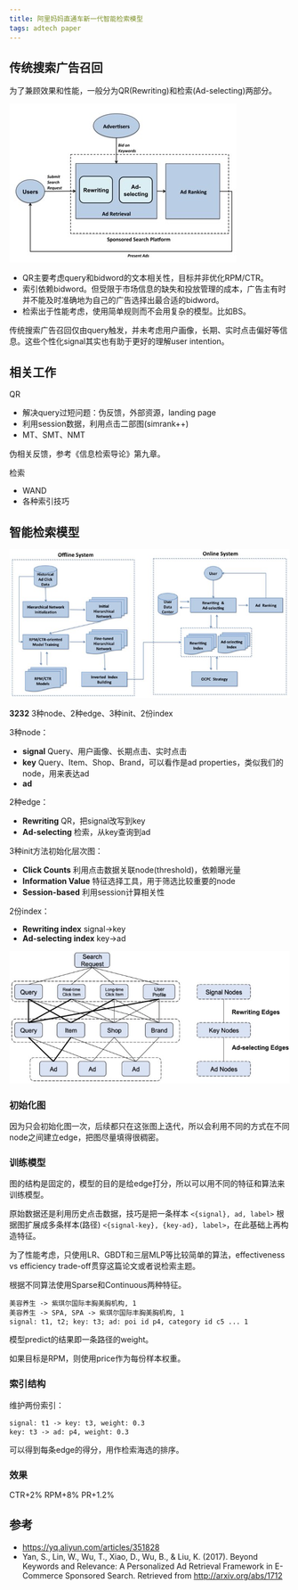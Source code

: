 ```yaml
---
title: 阿里妈妈直通车新一代智能检索模型
tags: adtech paper
---
```


## 传统搜索广告召回

为了兼顾效果和性能，一般分为QR(Rewriting)和检索(Ad-selecting)两部分。

![传统召回架构](/assets/blog-images/alimama-ad-retrieval-arch.jpg)

- QR主要考虑query和bidword的文本相关性，目标并非优化RPM/CTR。
- 索引依赖bidword。但受限于市场信息的缺失和投放管理的成本，广告主有时并不能及时准确地为自己的广告选择出最合适的bidword。
- 检索出于性能考虑，使用简单规则而不会用复杂的模型。比如BS。

传统搜索广告召回仅由query触发，并未考虑用户画像，长期、实时点击偏好等信息。这些个性化signal其实也有助于更好的理解user intention。

## 相关工作

QR

- 解决query过短问题：伪反馈，外部资源，landing page
- 利用session数据，利用点击二部图(simrank++)
- MT、SMT、NMT

伪相关反馈，参考《信息检索导论》第九章。

检索

- WAND
- 各种索引技巧

## 智能检索模型

![阿里妈妈智能检索系统](/assets/blog-images/alimama-ad-retrieval-system.jpg)

**3232** 3种node、2种edge、3种init、2份index

3种node：

- **signal** Query、用户画像、长期点击、实时点击
- **key** Query、Item、Shop、Brand，可以看作是ad properties，类似我们的node，用来表达ad
- **ad**

2种edge：

- **Rewriting** QR，把signal改写到key
- **Ad-selecting** 检索，从key查询到ad

3种init方法初始化层次图：

- **Click Counts** 利用点击数据关联node(threshold)，依赖曝光量
- **Information Value** 特征选择工具，用于筛选比较重要的node
- **Session-based** 利用session计算相关性

2份index：

- **Rewriting index** signal->key
- **Ad-selecting index** key->ad

![](/assets/blog-images/alimama-ad-retrieval-nodes.jpg)

### 初始化图

因为只会初始化图一次，后续都只在这张图上迭代，所以会利用不同的方式在不同node之间建立edge，把图尽量填得很稠密。

### 训练模型

图的结构是固定的，模型的目的是给edge打分，所以可以用不同的特征和算法来训练模型。

原始数据还是利用历史点击数据，技巧是把一条样本 `<{signal}, ad, label>` 根据图扩展成多条样本(路径) `<{signal-key}, {key-ad}, label>`，在此基础上再构造特征。

为了性能考虑，只使用LR、GBDT和三层MLP等比较简单的算法，effectiveness vs efficiency trade-off贯穿这篇论文或者说检索主题。

根据不同算法使用Sparse和Continuous两种特征。

```
美容养生 -> 紫琪尔国际丰胸美胸机构, 1
美容养生 -> SPA, SPA -> 紫琪尔国际丰胸美胸机构, 1
signal: t1, t2; key: t3; ad: poi id p4, category id c5 ... 1
```

模型predict的结果即一条路径的weight。

如果目标是RPM，则使用price作为每份样本权重。

### 索引结构

维护两份索引：

```
signal: t1 -> key: t3, weight: 0.3
key: t3 -> ad: p4, weight: 0.3
```

可以得到每条edge的得分，用作检索海选的排序。

### 效果

CTR+2% RPM+8% PR+1.2%

## 参考

- https://yq.aliyun.com/articles/351828
- Yan, S., Lin, W., Wu, T., Xiao, D., Wu, B., & Liu, K. (2017). Beyond Keywords and Relevance: A Personalized Ad Retrieval Framework in E-Commerce Sponsored Search. Retrieved from http://arxiv.org/abs/1712
